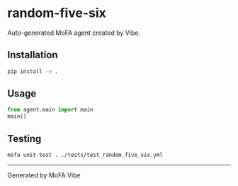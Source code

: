 # random-five-six

Auto-generated MoFA agent created by Vibe.

## Installation

```bash
pip install -e .
```

## Usage

```python
from agent.main import main
main()
```

## Testing

```bash
mofa unit-test . ./tests/test_random_five_six.yml
```

---
Generated by MoFA Vibe
